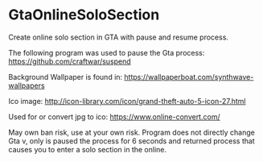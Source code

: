 # GtaOnlineSoloSection
Create online solo section in GTA with pause and resume process.

The following program was used to pause the Gta process: https://github.com/craftwar/suspend

Background Wallpaper is found in: https://wallpaperboat.com/synthwave-wallpapers

Ico image: http://icon-library.com/icon/grand-theft-auto-5-icon-27.html

Used for or convert jpg to ico: https://www.online-convert.com/

May own ban risk, use at your own risk. Program does not directly change Gta v, only is paused the process for 6 seconds and returned process that causes you to enter a solo section in the online.
